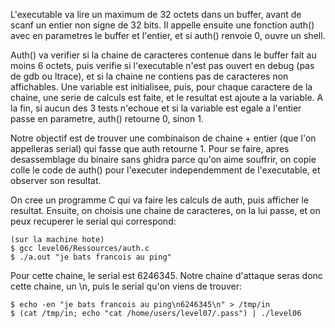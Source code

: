 L'executable va lire un maximum de 32 octets dans un buffer, avant de scanf un
entier non signe de 32 bits. Il appelle ensuite une fonction auth() avec en
parametres le buffer et l'entier, et si auth() renvoie 0, ouvre un shell.

Auth() va verifier si la chaine de caracteres contenue dans le buffer fait au
moins 6 octets, puis verifie si l'executable n'est pas ouvert en debug (pas de
gdb ou ltrace), et si la chaine ne contiens pas de caracteres non affichables.
Une variable est initialisee, puis, pour chaque caractere de la chaine, une
serie de calculs est faite, et le resultat est ajoute a la variable. A la fin,
si aucun des 3 tests n'echoue et si la variable est egale a l'entier passe en
parametre, auth() retourne 0, sinon 1.

Notre objectif est de trouver une combinaison de chaine + entier (que l'on
appelleras serial) qui fasse que auth retourne 1. Pour se faire, apres
desassemblage du binaire sans ghidra parce qu'on aime souffrir, on copie colle
le code de auth() pour l'executer independemment de l'executable, et observer
son resultat.

On cree un programme C qui va faire les calculs de auth, puis afficher le
resultat. Ensuite, on choisis une chaine de caracteres, on la lui passe, et on
peux recuperer le serial qui correspond:

	(sur la machine hote)
	$ gcc level06/Ressources/auth.c
	$ ./a.out "je bats francois au ping"

Pour cette chaine, le serial est 6246345.
Notre chaine d'attaque seras donc cette chaine, un \n, puis le serial qu'on
viens de trouver:

	$ echo -en "je bats francois au ping\n6246345\n" > /tmp/in
	$ (cat /tmp/in; echo "cat /home/users/level07/.pass") | ./level06
